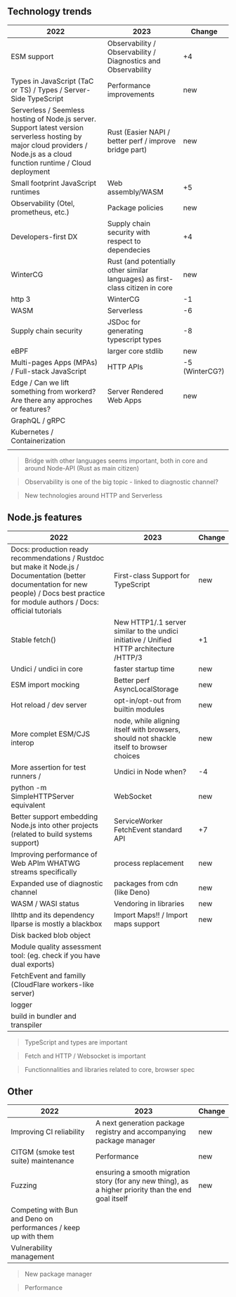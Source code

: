 ## Technology trends

|  2022         | 2023          | Change    |
|---            |---            |---        |
| ESM support  | Observability / Observability / Diagnostics and Observability  | +4  |
| Types in JavaScript (TaC or TS) / Types / Server-Side TypeScript | Performance improvements  | new  |
| Serverless / Seemless hosting of Node.js server. Support latest version serverless hosting by major cloud providers / Node.js as a cloud function runtime / Cloud deployment | Rust (Easier NAPI / better perf / improve bridge part) | new  |
| Small footprint JavaScript runtimes | Web assembly/WASM  | +5  |
| Observability (Otel, prometheus, etc.) | Package policies  | new  |
| Developers-first DX | Supply chain security with respect to dependecies  | +4  |
| WinterCG | Rust (and potentially other similar languages) as first-class citizen in core | new |
| http 3 | WinterCG   | -1  |
| WASM | Serverless | -6  |
| Supply chain security  | JSDoc for generating typescript types  | -8 |
| eBPF | larger core stdlib  | new  |
| Multi-pages Apps (MPAs) / Full-stack JavaScript  | HTTP APIs  | -5 (WinterCG?)  |
|  Edge / Can we lift something from workerd? Are there any approches or features? | Server Rendered Web Apps  | new  |
| GraphQL / gRPC |   |   |
| Kubernetes / Containerization |   |   |
|  |   |   |

>  Bridge with other languages seems important, both in core and around Node-API (Rust as main citizen)

> Observability is one of the big topic - linked to diagnostic channel?

> New technologies around HTTP and Serverless


## Node.js features

|  2022  | 2023  | Change    |
|---   |---    |---        |
| Docs: production ready recommendations / Rustdoc but make it Node.js / Documentation (better documentation for new people) / Docs best practice for module authors / Docs: official tutorials | First-class Support for TypeScript | new  |
| Stable fetch() | New HTTP1/.1 server similar to the undici initiative / Unified HTTP architecture /HTTP/3  | +1  |
| Undici / undici in core | faster startup time  | new  |
| ESM import mocking | Better perf AsyncLocalStorage  | new  |
| Hot reload / dev server  | opt-in/opt-out from builtin modules  | new  |
| More complet ESM/CJS interop | node, while aligning itself with browsers, should not shackle itself to browser choices  | new  |
| More assertion for test runners / | Undici in Node when?  | -4  |
| python -m SimpleHTTPServer <PORT> equivalent | WebSocket  | new  |
| Better support embedding Node.js into other projects (related to build systems support) | ServiceWorker FetchEvent standard API  | +7  |
| Improving performance of Web APIm WHATWG streams specifically | process replacement  | new  |
| Expanded use of diagnostic channel  | packages from cdn (like Deno)  |  new |
| WASM / WASI status | Vendoring in libraries  | new  |
| llhttp and its dependency llparse is mostly a blackbox | Import Maps!! / Import maps support  | new  |
| Disk backed blob object |   |   |
| Module quality assessment tool: (eg. check if you have dual exports)  |   |   |
| FetchEvent and familly (CloudFlare workers-like server) |   |   |
| logger |     |           |
| build in bundler and transpiler |    |          |

> TypeScript and types are important

> Fetch and HTTP / Websocket is important

> Functionnalities and libraries related to core, browser spec


## Other

|  2022 | 2023  | Change    |
|---  |--- |--- |
| Improving CI reliability  | A next generation package registry and accompanying package manager  | new |
| CITGM (smoke test suite) maintenance  | Performance  | new  |
| Fuzzing | ensuring a smooth migration story (for any new thing), as a higher priority than the end goal itself | new   |
| Competing with Bun and Deno on performances / keep up with them |    |    |
| Vulnerability management |   |          |

> New package manager

> Performance
